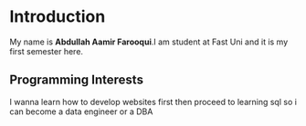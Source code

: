 # Introduction
My name is **Abdullah Aamir Farooqui**.I am student at Fast Uni and it is my first semester here.
## Programming Interests
I wanna learn how to develop websites first then proceed to learning sql so i can become a data engineer or a DBA
